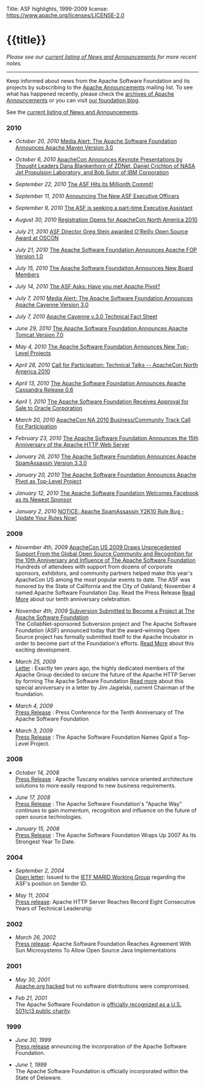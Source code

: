 Title: ASF highlights, 1999-2009
license: https://www.apache.org/licenses/LICENSE-2.0

# {{title}}

_Please see our [current listing of News and Announcements](/press/#news) for more recent notes._

<hr/>

Keep informed about news from the Apache Software Foundation and its
projects by subscribing to the [Apache
Announcements](mailinglists.html#foundation-announce) mailing list. To see
what has happened recently, please check the [archives of Apache
Announcements](https://lists.apache.org/list.html?announce@apache.org) or
you can visit [our foundation blog](https://blogs.apache.org/foundation/).

See the [current listing of News and Announcements](/press/#news).

### 2010 ###

- *October 20, 2010*  [Media Alert: The Apache Software Foundation
Announces Apache Maven Version
3.0](https://blogs.apache.org/foundation/entry/media_alert_the_apache_software1) 

- *October 6, 2010*  [ApacheCon Announces Keynote Presentations by Thought
Leaders Dana Blankenhorn of ZDNet, Daniel Crichton of NASA Jet Propulsion
Laboratory, and Bob Sutor of IBM
Corporation](https://blogs.apache.org/foundation/entry/apachecon_announces_keynote_presentations_by) 

- *September 22, 2010*  [The ASF Hits its Millionth
Commit!](https://blogs.apache.org/foundation/entry/the_asf_hits_its_millionth) 

- *September 11, 2010*  [Announcing The New ASF Executive
Officers](https://blogs.apache.org/foundation/entry/announcing_the_new_asf_board) 

- *September 9, 2010*  [The ASF is seeking a part-time Executive
Assistant](https://blogs.apache.org/foundation/entry/the_asf_is_seeking_a) 

- *August 30, 2010*  [Registration Opens for ApacheCon North America
2010](https://blogs.apache.org/foundation/entry/registration_opens_for_apachecon_north) 

- *July 21, 2010*  [ASF Director Greg Stein awarded O'Reilly Open Source
Award at
OSCON](https://blogs.apache.org/foundation/entry/asf_director_greg_stein_awarded) 

- *July 21, 2010*  [The Apache Software Foundation Announces Apache FOP
Version
1.0](https://blogs.apache.org/foundation/entry/the_apache_software_foundation_announces7) 

- *July 15, 2010*  [The Apache Software Foundation Announces New Board
Members](https://blogs.apache.org/foundation/entry/the_apache_software_foundation_announces6) 

- *July 14, 2010*  [The ASF Asks: Have you met Apache
Pivot?](https://blogs.apache.org/foundation/entry/the_asf_asks_have_you) 

- *July 7, 2010*  [Media Alert: The Apache Software Foundation Announces
Apache Cayenne Version
3.0](https://blogs.apache.org/foundation/entry/media_alert_the_apache_software) 

- *July 7, 2010*  [Apache Cayenne v.3.0 Technical Fact
Sheet](https://blogs.apache.org/foundation/entry/apache_cayenne_v_3_0) 

- *June 29, 2010*  [The Apache Software Foundation Announces Apache Tomcat
Version
7.0](https://blogs.apache.org/foundation/entry/the_apache_software_foundation_announces5) 

- *May 4, 2010*  [The Apache Software Foundation Announces New Top-Level
Projects](https://blogs.apache.org/foundation/entry/the_apache_software_foundation_announces4) 

- *April 28, 2010*  [Call for Participation: Technical Talks -- ApacheCon
North America
2010](https://blogs.apache.org/foundation/entry/call_for_participation_technical_talks) 

- *April 13, 2010*  [The Apache Software Foundation Announces Apache
Cassandra Release
0.6](https://blogs.apache.org/foundation/entry/the_apache_software_foundation_announces3) 

- *April 1, 2010*  [The Apache Software Foundation Receives Approval for
Sale to Oracle
Corporation](https://blogs.apache.org/foundation/entry/the_apache_software_foundation_receives) 

- *March 20, 2010*  [ApacheCon NA 2010 Business/Community Track Call For
Participation](https://blogs.apache.org/foundation/entry/apachecon_na_2010_business_community) 

- *February 23, 2010*  [The Apache Software Foundation Announces the 15th
Anniversary of the Apache HTTP Web
Server](https://blogs.apache.org/foundation/entry/the_apache_software_foundation_announces2) 

- *January 26, 2010*  [The Apache Software Foundation Announces Apache
SpamAssassin Version
3.3.0](https://blogs.apache.org/foundation/entry/the_apache_software_foundation_announces1) 

- *January 20, 2010*  [The Apache Software Foundation Announces Apache
Pivot as Top-Level
Project](https://blogs.apache.org/foundation/entry/the_apache_software_foundation_announces) 

- *January 12, 2010*  [The Apache Software Foundation Welcomes Facebook as
its Newest
Sponsor](https://blogs.apache.org/foundation/entry/the_apache_software_foundation_welcomes) 

- *January 2, 2010*  [NOTICE: Apache SpamAssassin Y2K10 Rule Bug - Update
Your Rules
Now!](https://blogs.apache.org/foundation/entry/notice_apache_spamassassin_y2k10_rule) 

### 2009

- *November 4th, 2009*  [ApacheCon US 2009 Draws Unprecedented Support From
the Global Open Source Community and Recognition for the 10th Anniversary
and Influence of The Apache Software
Foundation](press/pr_2009_11_04_2.html) <br/>Hundreds of attendees with
support from dozens of corporate sponsors, exhibitors, and community
partners helped make this year's ApacheCon US among the most popular events
to date. The ASF was honored by the State of California and the City of
Oakland; November 4 named Apache Software Foundation Day. Read the Press
Release [Read More](press/pr_2009_11_04.html) about our tenth anniversary
celebration.

- *November 4th, 2009*  [Subversion Submitted to Become a Project at The
Apache Software Foundation](press/pr_2009_11_04.html) <br/>The
CollabNet-sponsored Subversion project and The Apache Software Foundation
(ASF) announced today that the award-winning Open Source project has
formally submitted itself to the Apache Incubator in order to become part
of the Foundation's efforts. [Read More](press/pr_2009_11_04.html) about
this exciting development.

- *March 25, 2009* <br/> [Letter](press/letter_2009_03_25.html) :
Exactly ten years ago, the highly dedicated members of the Apache Group
decided to secure the future of the Apache HTTP Server by forming The
Apache Software Foundation [Read
more](/foundation/press/letter_2009_03_25.html) about this special
anniversary in a letter by Jim Jagielski, current Chairman of the
foundation.

- *March 4, 2009* <br/> [Press Release](press/pr_2009_03_04.html) :
Press Conference for the Tenth Anniversary of The Apache Software
Foundation

- *March 3, 2009* <br/> [Press Release](press/pr_2009_03_03.html) : The
Apache Software Foundation Names Qpid a Top-Level Project.

### 2008

- *October 14, 2008* <br/> [Press Release](press/pr_2008_10_14.html) :
Apache Tuscany enables service oriented architecture solutions to more
easily respond to new business requirements.

- *June 17, 2008* <br/> [Press Release](press/pr_2008_06_17.html) : The
Apache Software Foundation's "Apache Way" continues to gain momentum,
recognition and influence on the future of open source technologies.

- *January 15, 2008* <br/> [Press Release](press/ASF-NewYear2008.pdf) :
The Apache Software Foundation Wraps Up 2007 As Its Strongest Year To Date.

### 2004

- *September 2, 2004* <br/> [Open letter](docs/sender-id-position.html):
Issued to the [IETF MARID Working
Group](http://www.ietf.org/html.charters/marid-charter.html) regarding the
ASF's position on Sender ID.

- *May 11, 2004* <br/> [Press
release](http://www.prnewswire.com/cgi-bin/stories.pl?ACCT=SVBIZINK3.story&STORY=/www/story/05-11-2004/0002172126&EDATE=TUE+May+11+2004,+02:15+PM):
Apache HTTP Server Reaches Record Eight Consecutive Years of Technical Leadership

### 2002

- *March 26, 2002* <br/> [Press
release](http://www1.internetwire.com/iwire/release_html_b1?release_id=39838):
Apache Software Foundation Reaches Agreement With Sun Microsystems To
Allow Open Source Java Implementations

### 2001

- *May 30, 2001* <br/> [Apache.org hacked](../info/20010519-hack.html)
but no software distributions were compromised.

- *Feb 21, 2001* <br/>The Apache Software Foundation is [officially
recognized as a U.S. 501(c)3 public charity](records/ASF-501c3.pdf).

### 1999

- *June 30, 1999* <br/> [Press release](press/pr_1999_06_30.html)
announcing the incorporation of the Apache Software Foundation.

- *June 1, 1999* <br/>The Apache Software Foundation is officially
incorporated within the State of Delaware.

